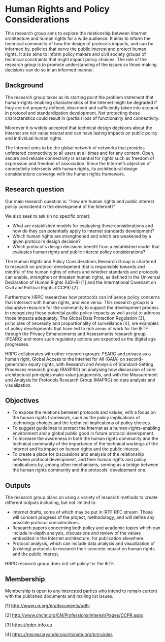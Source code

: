 # Human Rights and Policy Considerations

This research group aims to explore the relationship between Internet architecture and human rights for a wide audience. It aims to inform the technical community of how the design of protocols impacts, and can be informed by, policies that serve the public interest and protect human rights. It also aims to inform policy makers and civil society groups of technical constraints that might impact policy choices. The role of the research group is to promote understanding of the issues so those making decisions can do so in an informed manner.

## Background

The research group takes as its starting point the problem statement that human-rights-enabling characteristics of the Internet might be degraded if they are not properly defined, described and sufficiently taken into account in protocol and standardization development. Not protecting these characteristics could result in (partial) loss of functionality and connectivity.

Moreover it is widely accepted that technical design decisions about the Internet are not value neutral and can have lasting impacts on public policy and individual human rights.

The Internet aims to be the global network of networks that provides unfettered connectivity to all users at all times and for any content. Open, secure and reliable connectivity is essential for rights such as freedom of expression and freedom of association. Since the Internet’s objective of connectivity intersects with human rights, its architectural design considerations converge with the human rights framework.

## Research question

Our main research question is: "How are human rights and public interest policy considered in the development of the Internet?"

We also seek to ask (in no specific order): 

- What are established models for evaluating these considerations and how do they can potentially apply to Internet standards development?
- Which human rights are strengthened and which are weakened by a given protocol's design decision?
- Which protocol's design decisions benefit from a established model that evaluates human rights and public interest policy considerations?

The Human Rights and Policy Considerations Research Group is chartered to research on protocol development that is responsible towards and mindful of the human rights of others and whether standards and protocols can enable, strengthen or threaten human rights, as defined in the Universal Declaration of Human Rights (UDHR) [1] and the International Covenant on Civil and Political Rights (ICCPR) [2].

Furthermore HRPC researches how protocols can influence policy concerns that intersect with human rights, and vice versa. This research group is a discursive resource for the community to support the development process in recognizing these potential public policy impacts as well assist to address those impacts adequately. The Global Data Protection Regulation [3], principles of necessity and proportionality of surveillance [4], are examples of policy developments that have led to rich areas of work for the IETF through the Privacy Enhancements and Assessments research group (PEARG) and more such regulatory actions are expected as the digital age progresses.

HRPC collaborates with other research groups: PEARG and privacy as a human right, Global Access to the Internet for All (GAIA) on second-generation equity rights, with Research and Analysis of Standard-Setting Processes research group (RASPRG) on analysing how discussion of core architectural principles make value judgements, and with the Measurement and Analysis for Protocols Research Group (MAPRG) on data analysis and visualization.

## Objectives

 * To expose the relations between protocols and values, with a focus on the human rights framework, such as the policy implications of technology choices and the technical implications of policy choices.
 * To suggest guidelines to protect the Internet as a human-rights-enabling environment and a global public good in future protocol development.
 * To increase the awareness in both the human rights community and the technical community of the importance of the technical workings of the Internet and its impact on human rights and the public interest.
* To create a place for discussions and analysis of the relationship between protocol development, and their human rights and policy implications by, among other mechanisms, serving as a bridge between the human rights community and the protocols' development one.

## Outputs

The research group plans on using a variety of research methods to create different outputs including, but not limited to:

 * Internet drafts, some of which may be put in IRTF RFC stream. These will concern progress of the project, methodology, and will define any possible protocol considerations.
 * Research papers concerning both policy and academic topics which can include in-depth analysis, discussions and review of the values embedded in the Internet architecture, for publication elsewhere.
 * Protocol analysis, which can include data analysis and visualization of (existing) protocols to research their concrete impact on human rights and the public interest.

HRPC research group does not set policy for the IETF.

## Membership

Membership is open to any interested parties who intend to remain current with the published documents and mailing list issues.

[1] http://www.un.org/en/documents/udhr

[2] http://www.ohchr.org/EN/ProfessionalInterest/Pages/CCPR.aspx

[3] https://gdpr-info.eu

[4] https://necessaryandproportionate.org/principles
